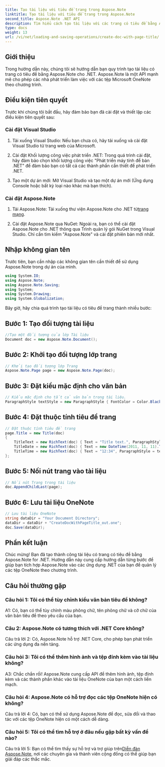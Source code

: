 ```yaml
---
title: Tạo tài liệu với tiêu đề trang trong Aspose.Note
linktitle: Tạo tài liệu với tiêu đề trang trong Aspose.Note
second_title: Aspose.Note .NET API
description: Tìm hiểu cách tạo tài liệu với các trang có tiêu đề bằng Aspose.Note for .NET. Hãy làm theo hướng dẫn từng bước của chúng tôi để tích hợp liền mạch.
type: docs
weight: 13
url: /vi/net/loading-and-saving-operations/create-doc-with-page-title/
---
```

## Giới thiệu

Trong hướng dẫn này, chúng tôi sẽ hướng dẫn bạn quy trình tạo tài liệu có trang có tiêu đề bằng Aspose.Note cho .NET. Aspose.Note là một API mạnh mẽ cho phép các nhà phát triển làm việc với các tệp Microsoft OneNote theo chương trình.

## Điều kiện tiên quyết

Trước khi chúng tôi bắt đầu, hãy đảm bảo bạn đã cài đặt và thiết lập các điều kiện tiên quyết sau:

### Cài đặt Visual Studio

1. Tải xuống Visual Studio: Nếu bạn chưa có, hãy tải xuống và cài đặt Visual Studio từ trang web của Microsoft.

2. Cài đặt Khối lượng công việc phát triển .NET: Trong quá trình cài đặt, hãy đảm bảo chọn khối lượng công việc "Phát triển máy tính để bàn .NET" để đảm bảo bạn có tất cả các thành phần cần thiết để phát triển .NET.

3. Tạo một dự án mới: Mở Visual Studio và tạo một dự án mới (Ứng dụng Console hoặc bất kỳ loại nào khác mà bạn thích).

### Cài đặt Aspose.Note

1.  Tải Aspose.Note: Tải xuống thư viện Aspose.Note cho .NET từ[trang mạng](https://releases.aspose.com/note/net/).

2. Cài đặt Aspose.Note qua NuGet: Ngoài ra, bạn có thể cài đặt Aspose.Note cho .NET thông qua Trình quản lý gói NuGet trong Visual Studio. Chỉ cần tìm kiếm "Aspose.Note" và cài đặt phiên bản mới nhất.

## Nhập không gian tên

Trước tiên, bạn cần nhập các không gian tên cần thiết để sử dụng Aspose.Note trong dự án của mình.

```csharp
using System.IO;
using Aspose.Note;
using Aspose.Note.Saving;
using System;
using System.Drawing;
using System.Globalization;
```

Bây giờ, hãy chia quá trình tạo tài liệu có tiêu đề trang thành nhiều bước:

## Bước 1: Tạo đối tượng tài liệu

```csharp
//Tạo một đối tượng của lớp Tài liệu
Document doc = new Aspose.Note.Document();
```

## Bước 2: Khởi tạo đối tượng lớp trang

```csharp
// Khởi tạo đối tượng lớp Trang
Aspose.Note.Page page = new Aspose.Note.Page(doc);
```

## Bước 3: Đặt kiểu mặc định cho văn bản

```csharp
// Kiểu mặc định cho tất cả văn bản trong tài liệu.
ParagraphStyle textStyle = new ParagraphStyle { FontColor = Color.Black, FontName = "Arial", FontSize = 10 };
```

## Bước 4: Đặt thuộc tính tiêu đề trang

```csharp
// Đặt thuộc tính tiêu đề trang
page.Title = new Title(doc)
{
    TitleText = new RichText(doc) { Text = "Title text.", ParagraphStyle = textStyle },
    TitleDate = new RichText(doc) { Text = new DateTime(2011, 11, 11).ToString("D", CultureInfo.InvariantCulture), ParagraphStyle = textStyle },
    TitleTime = new RichText(doc) { Text = "12:34", ParagraphStyle = textStyle }
};
```

## Bước 5: Nối nút trang vào tài liệu

```csharp
// Nối nút Trang trong tài liệu
doc.AppendChildLast(page);
```

## Bước 6: Lưu tài liệu OneNote

```csharp
// Lưu tài liệu OneNote
string dataDir = "Your Document Directory";
dataDir = dataDir + "CreateDocWithPageTitle_out.one";
doc.Save(dataDir);
```

## Phần kết luận

Chúc mừng! Bạn đã tạo thành công tài liệu có trang có tiêu đề bằng Aspose.Note for .NET. Hướng dẫn này cung cấp hướng dẫn từng bước để giúp bạn tích hợp Aspose.Note vào các ứng dụng .NET của bạn để quản lý các tệp OneNote theo chương trình.

## Câu hỏi thường gặp

### Câu hỏi 1: Tôi có thể tùy chỉnh kiểu văn bản tiêu đề không?

A1: Có, bạn có thể tùy chỉnh màu phông chữ, tên phông chữ và cỡ chữ của văn bản tiêu đề theo yêu cầu của bạn.

### Câu 2: Aspose.Note có tương thích với .NET Core không?

Câu trả lời 2: Có, Aspose.Note hỗ trợ .NET Core, cho phép bạn phát triển các ứng dụng đa nền tảng.

### Câu hỏi 3: Tôi có thể thêm hình ảnh và tệp đính kèm vào tài liệu không?

A3: Chắc chắn rồi! Aspose.Note cung cấp API để thêm hình ảnh, tệp đính kèm và các thành phần khác vào tài liệu OneNote của bạn một cách liền mạch.

### Câu hỏi 4: Aspose.Note có hỗ trợ đọc các tệp OneNote hiện có không?

Câu trả lời 4: Có, bạn có thể sử dụng Aspose.Note để đọc, sửa đổi và thao tác với các tệp OneNote hiện có một cách dễ dàng.

### Câu hỏi 5: Tôi có thể tìm hỗ trợ ở đâu nếu gặp bất kỳ vấn đề nào?

 Câu trả lời 5: Bạn có thể tìm thấy sự hỗ trợ và trợ giúp trên[Diễn đàn Aspose.Note](https://forum.aspose.com/c/note/28), nơi các chuyên gia và thành viên cộng đồng có thể giúp bạn giải đáp các thắc mắc.